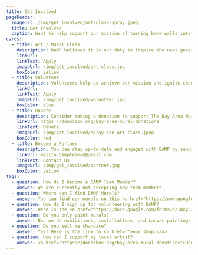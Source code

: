 ```yaml
---
title: Get Involved
pageHeader:
  imageUrl: /img/get_involved/art-class-spray.jpeg
  title: Get Involved
  caption: Want to help support our mission of turning bare walls into artistic gateways? There are many ways to get involved with BAMP!
cards:
  - title: Art / Mural Class
    description: BAMP believes it is our duty to inspire the next generation of leaders in our society. <strong>Our Art Classes are on hold due to COVID-19.</strong>
    linkUrl:
    linkText: Apply
    imageUrl: /img/get_involved/art-class.jpg
    boxColor: yellow
  - title: Volunteer
    description: Volunteers help us achieve our mission and ignite change throughout the city as we engage in public art and creative programing. Our volunteers serve as ambassadors of the organization with the public through events, paint days, and arts advocacy.
    linkUrl:
    linkText: Apply
    imageUrl: /img/get_involved/volunteer.jpg
    boxColor: blue
  - title: Donate
    description: Consider making a donation to support The Bay Area Mural Program in local community projects. You may make a general donation or if you are interested in supporting a specific project or mural in the Bay Area please contact us directly to learn how. All donations are tax-deductible.
    linkUrl: https://donorbox.org/bay-area-mural-donations
    linkText: Donate
    imageUrl: /img/get_involved/spray-can-art-class.jpeg
    boxColor: red
  - title: Become a Partner
    description: You can stay up-to-date and engaged with BAMP by sending us an email or checking us out on <a href="https://www.instagram.com/bayareamuralpro/">Instagram</a>.
    linkUrl: mailto:bampteamad@gmail.com
    linkText: Contact Us
    imageUrl: /img/get_involved/partner.jpg
    boxColor: yellow
faqs:
  - question: How do I become a BAMP Team Member?
    answer: We are currently not accepting new team members.
  - question: Where can I find BAMP Murals?
    answer: You can find our murals on this <a href="https://www.google.com/maps/d/edit?mid=1YPg9qBdOFU1nlOm3w-o7S4aSDs1JT_Kw">map.</a>
  - question: How do I sign up for volunteering with BAMP?
    answer: Here is the <a href="https://docs.google.com/forms/d/1Nxy535i1nv_mvULyfQRKsFVfuy3ZkJZ-wYikCgaylhM/viewform">link</a> to sign up!
  - question: Do you only paint murals?
    answer: No, we do exhibitions, installations, and canvas paintings. See our <a href="events.html">events page.</a>
  - question: Do you sell merchandise?
    answer: Yes! Here is the link to <a href="">our shop.</a>
  - question: How can I support my local artist?
    answer: <a href="https://donorbox.org/bay-area-mural-donations">Donate.</a> You can contact us <a href="mailto:bampteamad@gmail.com">here.</a></div>
---
```

